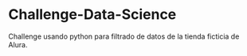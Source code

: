 # Challenge-Data-Science
Challenge usando python para filtrado de datos de la tienda ficticia de Alura.
